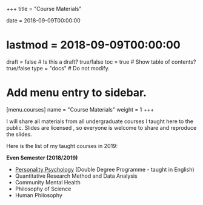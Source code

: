 +++
title = "Course Materials"

date = 2018-09-09T00:00:00
# lastmod = 2018-09-09T00:00:00

draft = false  # Is this a draft? true/false
toc = true  # Show table of contents? true/false
type = "docs"  # Do not modify.

# Add menu entry to sidebar.
[menu.courses]
  name = "Course Materials"
  weight = 1
+++

I will share all materials from all undergraduate courses I taught here to the public. Slides are licensed [<i class="fab fa-creative-commons"></i>](https://creativecommons.org), so everyone is welcome to share and reproduce the slides.

Here is the list of my taught courses in 2019:

**Even Semester (2018/2019)**<br>
- [Personality Psychology](https://rameliaz.github.io/courses/cm_personality-psych) (Double Degree Programme - taught in English) </br>
- Quantitative Research Method and Data Analysis <br>
- Community Mental Health </br>
- Philosophy of Science <br>
- Human Philosophy </br>
